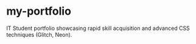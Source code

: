 # my-portfolio
IT Student portfolio showcasing rapid skill acquisition and advanced CSS techniques (Glitch, Neon).
